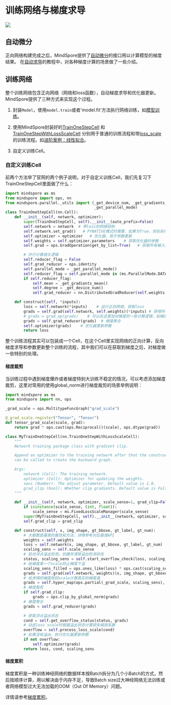 # 训练网络与梯度求导

<a href="https://gitee.com/mindspore/docs/blob/master/docs/mindspore/source_zh_cn/migration_guide/model_development/training_and_gradient.md" target="_blank"><img src="https://mindspore-website.obs.cn-north-4.myhuaweicloud.com/website-images/master/resource/_static/logo_source.png"></a>

## 自动微分

正向网络构建完成之后，MindSpore提供了[自动微分](https://mindspore.cn/tutorials/zh-CN/master/beginner/autograd.html)的接口用以计算模型的梯度结果。
在[自动求导](https://mindspore.cn/tutorials/zh-CN/master/advanced/derivation.html)的教程中，对各种梯度计算的场景做了一些介绍。

## 训练网络

整个训练网络包含正向网络（网络和loss函数），自动梯度求导和优化器更新。MindSpore提供了三种方式来实现这个过程。

1. 封装`Model`，使用`model.train`或者'model.fit'方法执行网络训练，如[模型训练](https://mindspore.cn/tutorials/zh-CN/master/beginner/train.html)。

2. 使用MindSpore封装好的[TrainOneStepCell](https://www.mindspore.cn/docs/zh-CN/master/api_python/nn/mindspore.nn.TrainOneStepCell.html) 和 [TrainOneStepWithLossScaleCell](https://www.mindspore.cn/docs/zh-CN/master/api_python/nn/mindspore.nn.TrainOneStepWithLossScaleCell.html) 分别用于普通的训练流程和带[loss_scale](https://mindspore.cn/tutorials/experts/zh-CN/master/others/mixed_precision.html)的训练流程。如[进阶案例：线性拟合](https://mindspore.cn/tutorials/zh-CN/master/beginner/quick_start.html)。

3. 自定义训练Cell。

### 自定义训练Cell

前两个方法举了官网的两个例子说明，对于自定义训练Cell，我们先复习下TrainOneStepCell里面做了什么：

```python
import mindspore as ms
from mindspore import ops, nn
from mindspore.parallel._utils import (_get_device_num, _get_gradients_mean,
                                       _get_parallel_mode)
class TrainOneStepCell(nn.Cell):
    def __init__(self, network, optimizer):
        super(TrainOneStepCell, self).__init__(auto_prefix=False)
        self.network = network  # 带loss的网络结构
        self.network.set_grad()   # PYNATIVE模式时需要，如果为True，则在执行正向网络时，将生成需要计算梯度的反向网络。
        self.optimizer = optimizer   # 优化器，用于参数更新
        self.weights = self.optimizer.parameters    # 获取优化器的参数
        self.grad = ops.GradOperation(get_by_list=True)   # 获取所有输入和参数的梯度

        # 并行计算相关逻辑
        self.reducer_flag = False
        self.grad_reducer = ops.identity
        self.parallel_mode = _get_parallel_mode()
        self.reducer_flag = self.parallel_mode in (ms.ParallelMode.DATA_PARALLEL, ms.ParallelMode.HYBRID_PARALLEL)
        if self.reducer_flag:
            self.mean = _get_gradients_mean()
            self.degree = _get_device_num()
            self.grad_reducer = nn.DistributedGradReducer(self.weights, self.mean, self.degree)

    def construct(self, *inputs):
        loss = self.network(*inputs)    # 运行正向网络，获取loss
        grads = self.grad(self.network, self.weights)(*inputs) # 获得所有Parameter自由变量的梯度
        # grads = grad_op(grads)    # 可以在这里加对梯度的一些计算逻辑，如梯度裁剪
        grads = self.grad_reducer(grads)  # 梯度聚合
        self.optimizer(grads)    # 优化器更新参数
        return loss
```

整个训练流程其实可以包装成一个Cell，在这个Cell里实现网络的正向计算，反向梯度求导和参数更新整个训练的流程，其中我们可以在获取到梯度之后，对梯度做一些特别的处理。

#### 梯度裁剪

当训练过程中遇到梯度爆炸或者梯度特别大训练不稳定的情况，可以考虑添加梯度裁剪，这里对常用的使用global_norm进行梯度裁剪的场景举例说明：

```python
import mindspore as ms
from mindspore import nn, ops

_grad_scale = ops.MultitypeFuncGraph("grad_scale")

@_grad_scale.register("Tensor", "Tensor")
def tensor_grad_scale(scale, grad):
    return grad * ops.cast(ops.Reciprocal()(scale), ops.dtype(grad))

class MyTrainOneStepCell(nn.TrainOneStepWithLossScaleCell):
    """
    Network training package class with gradient clip.

    Append an optimizer to the training network after that the construct function
    can be called to create the backward graph.

    Args:
        network (Cell): The training network.
        optimizer (Cell): Optimizer for updating the weights.
        sens (Number): The adjust parameter. Default value is 1.0.
        grad_clip (bool): Whether clip gradients. Default value is False.
    """

    def __init__(self, network, optimizer, scale_sense=1, grad_clip=False):
        if isinstance(scale_sense, (int, float)):
            scale_sense = ms.FixedLossScaleManager(scale_sense)
        super(MyTrainOneStepCell, self).__init__(network, optimizer, scale_sense)
        self.grad_clip = grad_clip

    def construct(self, x, img_shape, gt_bboxe, gt_label, gt_num):
        # 大都数是基类的属性和方法，详情参考对应基类API
        weights = self.weights
        loss = self.network(x, img_shape, gt_bboxe, gt_label, gt_num)
        scaling_sens = self.scale_sense
        # 启动浮点溢出检测。创建并清除溢出检测状态
        status, scaling_sens = self.start_overflow_check(loss, scaling_sens)
        # 给梯度乘一个scale防止梯度下溢
        scaling_sens_filled = ops.ones_like(loss) * ops.cast(scaling_sens, ops.dtype(loss))
        grads = self.grad(self.network, weights)(x, img_shape, gt_bboxe, gt_label, gt_num, scaling_sens_filled)
        # 给求得的梯度除回scale计算真实的梯度值
        grads = self.hyper_map(ops.partial(_grad_scale, scaling_sens), grads)
        # 梯度裁剪
        if self.grad_clip:
            grads = ops.clip_by_global_norm(grads)
        # 梯度聚合
        grads = self.grad_reducer(grads)

        # 获取浮点溢出状态
        cond = self.get_overflow_status(status, grads)
        # 动态loss scale时根据溢出状态计算损失缩放系数
        overflow = self.process_loss_scale(cond)
        # 如果没有溢出，执行优化器更新参数
        if not overflow:
            self.optimizer(grads)
        return loss, cond, scaling_sens
```

#### 梯度累积

梯度累积是一种训练神经网络的数据样本按Batch拆分为几个小Batch的方式，然后按顺序计算，用以解决由于内存不足，导致Batch size过大神经网络无法训练或者网络模型过大无法加载的OOM（Out Of Memory）问题。

详情请参考[梯度累积](https://mindspore.cn/tutorials/experts/zh-CN/master/others/gradient_accumulation.html)。
